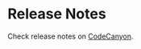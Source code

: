 # Release Notes

Check release notes on [CodeCanyon](https://codecanyon.net/item/jobbox-laravel-job-portal-multilingual-system/42582644).